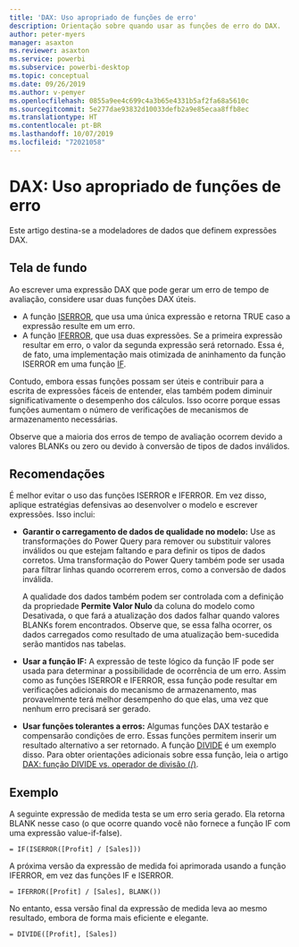 ```yaml
---
title: 'DAX: Uso apropriado de funções de erro'
description: Orientação sobre quando usar as funções de erro do DAX.
author: peter-myers
manager: asaxton
ms.reviewer: asaxton
ms.service: powerbi
ms.subservice: powerbi-desktop
ms.topic: conceptual
ms.date: 09/26/2019
ms.author: v-pemyer
ms.openlocfilehash: 0855a9ee4c699c4a3b65e4331b5af2fa68a5610c
ms.sourcegitcommit: 5e277dae93832d10033defb2a9e85ecaa8ffb8ec
ms.translationtype: HT
ms.contentlocale: pt-BR
ms.lasthandoff: 10/07/2019
ms.locfileid: "72021058"
---
```

# <a name="dax-appropriate-use-of-error-functions"></a>DAX: Uso apropriado de funções de erro

Este artigo destina-se a modeladores de dados que definem expressões DAX.

## <a name="background"></a>Tela de fundo

Ao escrever uma expressão DAX que pode gerar um erro de tempo de avaliação, considere usar duas funções DAX úteis.

- A função [ISERROR](/dax/iserror-function-dax), que usa uma única expressão e retorna TRUE caso a expressão resulte em um erro.
- A função [IFERROR](/dax/iferror-function-dax), que usa duas expressões. Se a primeira expressão resultar em erro, o valor da segunda expressão será retornado. Essa é, de fato, uma implementação mais otimizada de aninhamento da função ISERROR em uma função [IF](/dax/if-function-dax).

Contudo, embora essas funções possam ser úteis e contribuir para a escrita de expressões fáceis de entender, elas também podem diminuir significativamente o desempenho dos cálculos. Isso ocorre porque essas funções aumentam o número de verificações de mecanismos de armazenamento necessárias.

Observe que a maioria dos erros de tempo de avaliação ocorrem devido a valores BLANKs ou zero ou devido à conversão de tipos de dados inválidos.

## <a name="recommendations"></a>Recomendações

É melhor evitar o uso das funções ISERROR e IFERROR. Em vez disso, aplique estratégias defensivas ao desenvolver o modelo e escrever expressões. Isso inclui:

- **Garantir o carregamento de dados de qualidade no modelo:** Use as transformações do Power Query para remover ou substituir valores inválidos ou que estejam faltando e para definir os tipos de dados corretos. Uma transformação do Power Query também pode ser usada para filtrar linhas quando ocorrerem erros, como a conversão de dados inválida.

    A qualidade dos dados também podem ser controlada com a definição da propriedade **Permite Valor Nulo** da coluna do modelo como Desativada, o que fará a atualização dos dados falhar quando valores BLANKs forem encontrados. Observe que, se essa falha ocorrer, os dados carregados como resultado de uma atualização bem-sucedida serão mantidos nas tabelas.
- **Usar a função IF:** A expressão de teste lógico da função IF pode ser usada para determinar a possibilidade de ocorrência de um erro. Assim como as funções ISERROR e IFERROR, essa função pode resultar em verificações adicionais do mecanismo de armazenamento, mas provavelmente terá melhor desempenho do que elas, uma vez que nenhum erro precisará ser gerado.
- **Usar funções tolerantes a erros:** Algumas funções DAX testarão e compensarão condições de erro. Essas funções permitem inserir um resultado alternativo a ser retornado. A função [DIVIDE](/dax/divide-function-dax) é um exemplo disso. Para obter orientações adicionais sobre essa função, leia o artigo [DAX: função DIVIDE vs. operador de divisão (/)](dax-divide-function-operator.md).

## <a name="example"></a>Exemplo

A seguinte expressão de medida testa se um erro seria gerado. Ela retorna BLANK nesse caso (o que ocorre quando você não fornece a função IF com uma expressão value-if-false).
```dax
= IF(ISERROR([Profit] / [Sales]))
```
A próxima versão da expressão de medida foi aprimorada usando a função IFERROR, em vez das funções IF e ISERROR.
```dax
= IFERROR([Profit] / [Sales], BLANK())
```
No entanto, essa versão final da expressão de medida leva ao mesmo resultado, embora de forma mais eficiente e elegante.
```dax
= DIVIDE([Profit], [Sales])
```